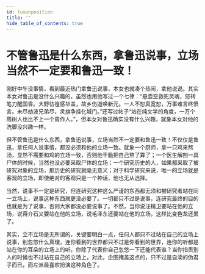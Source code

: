 ```yaml
---
id: luxunposition
title: ''
hide_table_of_contents: true
---
```


# 不管鲁迅是什么东西，拿鲁迅说事，立场当然不一定要和鲁迅一致！

刚好中午没事情，看到最近热门拿鲁迅说事，本女也就凑个热闹，拿他说说。其实本女对鲁迅是没什么兴趣的，虽然也用他写过一个七律：“悬壶空救死灵魂，怒转笔刀醒国昏。大野彷徨感华盖，故乡伤逝唤新元。一人不恕真宽恕，万事难言终愤言。未尽劫波兄弟尽，灵旗争挂化城门。”还写过帖子“站在纯文学的角度，一万个周树人也比不上一个周作人。”，但本女对鲁迅确实没有什么兴趣，就象本女对他的洗脚没兴趣一样。

但不管鲁迅是什么东西，拿鲁迅说事，立场当然不一定要和鲁迅一致！不仅仅是鲁迅，拿任何人说事情，都没必须和他的立场一致。就象一个厨师，拿一只鸡来熬汤，显然不需要和鸡的立场一致，否则他干脆把自己熬了算了；一个医生解剖一具尸体的时候，当然也没必要采取尸体的立场；一个研究历史的人，如果都采取了被研究对象的立场，那历史的研究就毫无意义；对于科学研究来说，唯一的立场就是客观的立场，即使绝对的客观只是一个神话，他也无从选择。

当然，说事不一定是研究，但连研究这种这么严谨的东西都无须和被研究者站在同一立场上，说事这种东西就更没必要了。一切都只不过是说事，连研究最终的目的也就是为了说事，否则大家都没必要说事了。不然，当你说汪精卫要站在他的立场，说蒋介石又要站在他的立场，说毛泽东还要站在他的立场，这样比变色龙还累了。

其实，立不立场是无所谓的，关键要明白一点，任何人都只不过站在自己的立场上说事，别忽悠什么真理，连你看到的世界都只不过是你看到的世界，连你的听都是站在你的耳朵的立场上的听，你除了代表你自己忽悠一下还能代表谁？当你指责别人的时候也不过站在自己的立场上，对此，企图掩盖这点的，只不过是自渎的伪君子而已，而左派最喜欢扮演这种角色了。
